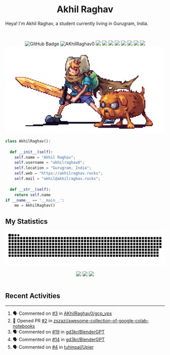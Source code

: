 <h1 align="center">
  <b>Akhil Raghav</b>
</h1>

Heya! I'm Akhil Raghav, a student currently living in Gurugram, India.

<br>

<p>
<p align="left"> </p>
<div align="center">
  <img src="https://img.shields.io/github/followers/AKhilRaghav0?label=Followers&style=for-the-badge&color=pink" alt="GitHub Badge"></a>
  <img src="https://komarev.com/ghpvc/?username=AkhilRaghav0&style=for-the-badge&color=33cccc" alt="AKhilRaghav0">
  <img src="https://img.shields.io/badge/Arch_Linux-1793D1?style=for-the-badge&logo=arch-linux&logoColor=white">
  <img src="https://img.shields.io/badge/Debian-d70a53?style=for-the-badge&logo=debian&logoColor=white">
  <img src="https://img.shields.io/badge/Windows_11-000000?style=for-the-badge&logo=windows11&logoColor=white">
  <img src="https://img.shields.io/badge/Lua-2C2D72?style=for-the-badge&logo=lua&logoColor=white">
  <img src="https://img.shields.io/badge/Cpp-2C2D72?style=for-the-badge&logo=c&logoColor=white">
  <img src="https://img.shields.io/badge/Kotlin-a4c639?style=for-the-badge&logo=Android&logoColor=white">
  <img src="https://img.shields.io/badge/Krita-203759?style=for-the-badge&logo=krita&logoColor=EEF37B">
  <img src="https://img.shields.io/badge/NeoVim-%2357A143.svg?&style=for-the-badge&logo=neovim&logoColor=white">
  
</div>

<img src="https://raw.githubusercontent.com/AKhilRaghav0/AKhilRaghav0/main/images/preview.gif">
</p>

```python
class AkhilRaghav():
    
  def __init__(self):
    self.name = "Akhil Raghav";
    self.username = "akhilraghav0";
    self.location = "Gurugram, India";
    self.web = "https://akhilraghav.rocks";
    self.mail = "akhil@akhilraghav.rocks";
  
  def __str__(self):
    return self.name
if __name__ == '__main__':
    me = AkhilRaghav()
```

<!--
<div align="center">
  <a href="https://open.spotify.com/user/gp95m93zta1rc2g1chy7tyi4q">
    <img src="https://spotify-readme-theta-virid.vercel.app/api?scan=true&theme=dark" width="240px">
  </a>
</div>
-->

## My Statistics
<!--
<br/>
<p align="left">
  <a href="https://www.akhilraghav.rocks">
  <img width="49.5%" src="https://github-readme-stats.vercel.app/api?username=akhilraghav0&show_icons=true&theme=gruvbox&hide_border=true" />
    <img width="49.5%" src="https://github-readme-streak-stats.herokuapp.com/?user=akhilraghav0&theme=gruvbox&hide_border=true" />
  </a>
</p>
<br>
-->
<!-- [![AkhilRaghavs' Activity Graph](https://activity-graph.herokuapp.com/graph?username=AKhilraghav0&custom_title=Akhil%20Raghav's%20Contribution%20Graph&theme=gruvbox&bg_color=282828&hide_border=true&line=d1a01f&point=c58545)](https://akhilraghav.rocks)
-->
<div align="center"> <img src="https://raw.githubusercontent.com/AKhilRaghav0/AKhilRaghav0/output/github-contribution-grid-snake-dark.svg" /></div>


<p align="center">
  <img height="50%" width="auto" src ="https://github-readme-stats.vercel.app/api?username=AKhilRaghav0&show_icons=true&count_private=true&theme=darcula&hide_border=true&hide=issues,contribs&bg_color=00000000">
  <img height="50%" width="auto" src ="https://github-readme-stats.vercel.app/api/top-langs/?username=AKhilRaghav0&layout=compact&hide_border=true&theme=darcula&bg_color=00000000&langs_count=6&hide=jupyter%20notebook,tex,css,php">
  <img src ="https://github-readme-streak-stats.herokuapp.com?user=AkhilRaghav0&theme=darcula&hide_border=true&background=FFFFFF00">
  <br>
  <br>

</p>

<!-- <p align="center">
  <img align="left" src ="https://github-readme-stats.vercel.app/api/pin/?username=AKhilRaghav0&repo=Links_to_drive">
  <img align="right" src ="https://github-readme-stats.vercel.app/api/pin/?username=AKhilRaghav0&repo=gcp_vps">
  <img align="right" src ="https://github-readme-stats.vercel.app/api/pin/?username=AKhilRaghav0&repo=MacOS_Remote">
</p> -->




## Recent Activities
---

<!--START_SECTION:activity-->
1. 🗣 Commented on [#3](https://github.com/AKhilRaghav0/gcp_vps/issues/3) in [AKhilRaghav0/gcp_vps](https://github.com/AKhilRaghav0/gcp_vps)
2. 💪 Opened PR [#2](https://github.com/zszazi/awesome-collection-of-google-colab-notebooks/pull/2) in [zszazi/awesome-collection-of-google-colab-notebooks](https://github.com/zszazi/awesome-collection-of-google-colab-notebooks)
3. 🗣 Commented on [#19](https://github.com/gd3kr/BlenderGPT/issues/19) in [gd3kr/BlenderGPT](https://github.com/gd3kr/BlenderGPT)
4. 🗣 Commented on [#14](https://github.com/gd3kr/BlenderGPT/issues/14) in [gd3kr/BlenderGPT](https://github.com/gd3kr/BlenderGPT)
5. 🗣 Commented on [#4](https://github.com/tuhinpal/Upier/issues/4) in [tuhinpal/Upier](https://github.com/tuhinpal/Upier)
<!--END_SECTION:activity-->


